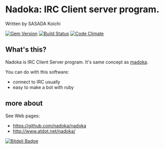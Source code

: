 # Nadoka: IRC Client server program.

Written by SASADA Koichi <ko1 at atdot.net>

[![Gem Version](https://badge.fury.io/rb/nadoka.png)](http://badge.fury.io/rb/nadoka)
[![Build Status](https://travis-ci.org/nadoka/nadoka.png?branch=master)](https://travis-ci.org/nadoka/nadoka)
[![Code Climate](https://codeclimate.com/github/nadoka/nadoka.png)](https://codeclimate.com/github/nadoka/nadoka)

## What's this?

Nadoka is IRC Client Server program.
It's same concept as [madoka](http://www.madoka.org/).

You can do with this software:

- connect to IRC usually
- easy to make a bot with ruby


## more about

See Web pages:

- https://github.com/nadoka/nadoka
- http://www.atdot.net/nadoka/


[![Bitdeli Badge](https://d2weczhvl823v0.cloudfront.net/nadoka/nadoka/trend.png)](https://bitdeli.com/free "Bitdeli Badge")

